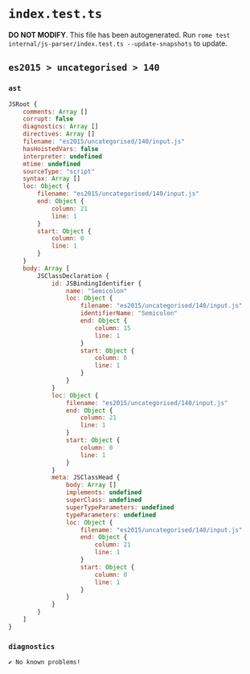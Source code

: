 # `index.test.ts`

**DO NOT MODIFY**. This file has been autogenerated. Run `rome test internal/js-parser/index.test.ts --update-snapshots` to update.

## `es2015 > uncategorised > 140`

### `ast`

```javascript
JSRoot {
	comments: Array []
	corrupt: false
	diagnostics: Array []
	directives: Array []
	filename: "es2015/uncategorised/140/input.js"
	hasHoistedVars: false
	interpreter: undefined
	mtime: undefined
	sourceType: "script"
	syntax: Array []
	loc: Object {
		filename: "es2015/uncategorised/140/input.js"
		end: Object {
			column: 21
			line: 1
		}
		start: Object {
			column: 0
			line: 1
		}
	}
	body: Array [
		JSClassDeclaration {
			id: JSBindingIdentifier {
				name: "Semicolon"
				loc: Object {
					filename: "es2015/uncategorised/140/input.js"
					identifierName: "Semicolon"
					end: Object {
						column: 15
						line: 1
					}
					start: Object {
						column: 6
						line: 1
					}
				}
			}
			loc: Object {
				filename: "es2015/uncategorised/140/input.js"
				end: Object {
					column: 21
					line: 1
				}
				start: Object {
					column: 0
					line: 1
				}
			}
			meta: JSClassHead {
				body: Array []
				implements: undefined
				superClass: undefined
				superTypeParameters: undefined
				typeParameters: undefined
				loc: Object {
					filename: "es2015/uncategorised/140/input.js"
					end: Object {
						column: 21
						line: 1
					}
					start: Object {
						column: 0
						line: 1
					}
				}
			}
		}
	]
}
```

### `diagnostics`

```
✔ No known problems!

```
